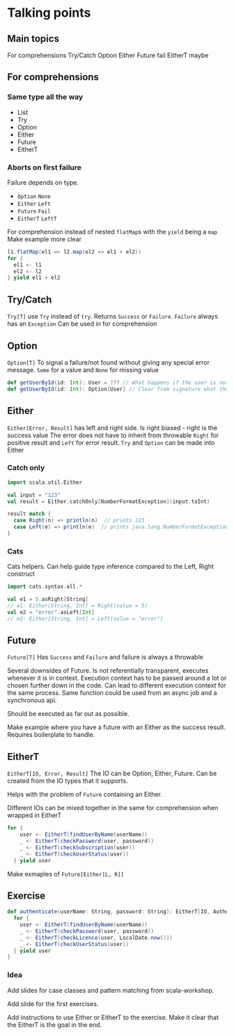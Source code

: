 # Talking points

## Main topics

For comprehensions
Try/Catch
Option
Either
Future fail
EitherT maybe

## For comprehensions

### Same type all the way

- List
- Try
- Option
- Either
- Future
- EitherT

### Aborts on first failure

Failure depends on type.

- `Option` `None`
- `Either` `Left`
- `Future` `Fail`
- `EitherT` `LeftT`

For comprehension instead of nested `flatMap`s with the `yield` being a `map`
Make example more clear

```scala
l1.flatMap(el1 => l2.map(el2 => el1 + el2))
for {
  el1 <- l1
  el2 <- l2
} yield el1 + el2
```

## Try/Catch

`Try[T]`
use `Try` instead of `try`.
Returns `Success` or `Failure`. `Failure` always has an `Exception`
Can be used in for comprehension

## Option

`Option[T]`
To signal a failure/not found without giving any special error message.
`Some` for a value and `None` for missing value

```Scala
def getUserById(id: Int): User = ??? // What happens if the user is not found
def getUserById(id: Int): Option[User] // Clear from signature what the results can be
```

## Either

`Either[Error, Result]` has left and right side. Is right biased - right is the success value
The error does not have to inherit from throwable
`Right` for positive result and `Left` for error result.
`Try` and `Option` can be made into Either

### Catch only

```Scala
import scala.util.Either

val input = "123"
val result = Either.catchOnly[NumberFormatException](input.toInt)

result match {
  case Right(n) => println(n)  // prints 123
  case Left(e) => println(e)  // prints java.lang.NumberFormatException
}
```

### Cats

Cats helpers. Can help guide type inference compared to the Left, Right construct

```Scala
import cats.syntax.all.*

val e1 = 5.asRight[String]
// e1: Either[String, Int] = Right(value = 5)
val e2 = "error".asLeft[Int]
// e2: Either[String, Int] = Left(value = "error")
```

## Future

`Future[T]`
Has `Success` and `Failure` and failure is always a throwable

Several downsides of Future. Is not referentially transparent, executes whenever it is in context. Execution context has to be passed around a lot or chosen further down in the code. Can lead to different execution context for the same process. Same function could be used from an async job and a synchronous api.

Should be executed as far out as possible.

Make example where you have a future with an Either as the success result. Requires boilerplate to handle.

## EitherT

`EitherT[IO, Error, Result]` The IO can be Option, Either, Future.
Can be created from the IO types that it supports.

Helps with the problem of `Future` containing an Either.

Different IOs can be mixed together in the same for comprehension when wrapped in EitherT

```scala
for {
    user <- EitherT(findUserByName(userName))
    _ <- EitherT(checkPassword(user, password))
    _ <- EitherT(checkSubscription(user))
    _ <- EitherT(checkUserStatus(user))
  } yield user
```

Make exmaples of `Future[Either[L, R]]`

## Exercise

```Scala
def authenticate(userName: String, password: String): EitherT[IO, AuthenticationError, User] =
  for {
    user <- EitherT(findUserByName(userName))
    _ <- EitherT(checkPassword(user, password))
    _ <- EitherT(checkLicence(user, LocalDate.now()))
    _ <- EitherT(checkUserStatus(user))
  } yield user
}
```

### Idea

Add slides for case classes and pattern matching from scala-workshop.

Add slide for the first exercises.

Add instructions to use Either or EitherT to the exercise. Make it clear that the EitherT is the goal in the end.